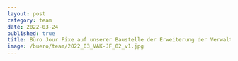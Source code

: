 ```yaml
---
layout: post
category: team
date: 2022-03-24
published: true
title: Büro Jour Fixe auf unserer Baustelle der Erweiterung der Verwaltungsakademie in Berlin-Moabit im März 2022.
image: /buero/team/2022_03_VAK-JF_02_v1.jpg
---
```


